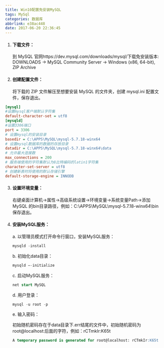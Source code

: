 ```yaml
---
title: Win10配置免安装MySQL
tags: MySql
categories: 数据库
abbrlink: e38ac448
date: 2017-06-20 22:36:45
---
```


1. #### 下载文件：

   到 MySQL 官网https://dev.mysql.com/downloads/mysql/下载免安装版本: DOWNLOADS → MySQL Community Server → Windows (x86, 64-bit), ZIP Archive

2. #### 创建配置文件：

   将下载的 ZIP 文件解压至想要安装 MySQL 的文件夹，创建 mysql.ini 配置文件，保存退出。
```ini
[mysql]
#设置mysql客户端默认字符集
default-character-set = utf8
[mysqld]
#设置3306端口
port = 3306
# 设置mysql的安装目录
basedir = C:\APPS\MySQL\mysql-5.7.18-winx64
# 设置mysql数据库的数据的存放目录
datadir = C:\APPS\MySQL\mysql-5.7.18-winx64\data
# 允许最大连接数
max_connections = 200
# 服务端使用的字符集默认为8比特编码的latin1字符集
character-set-server = utf8
# 创建新表时将使用的默认存储引擎
default-storage-engine = INNODB
```
3. #### 设置环境变量：

   右键桌面计算机→属性→高级系统设置→环境变量→系统变量Path→添加 MySQL 的bin目录路径，例如：C:\APPS\MySQL\mysql-5.7.18-winx64\bin 保存退出。

4. #### 安装MySQL服务：

   a. 以管理员模式打开命令行窗口，安装MySQL服务：

   ```sql
   mysqld -install
   ```

   b. 初始化data目录：

   ```sql
   mysqld –-initialize
   ```

   c. 启动MySQL服务：

   ```sql
   net start MySQL
   ```

   d. 用户登录：

   ```sql
   mysql -u root -p
   ```

   e. 输入密码：

   初始随机密码存在于data目录下.err结尾的文件中，初始随机密码为root@localhost:后面的字符，例如：rCTmkIr:K65t

   ```SQL
   A temporary password is generated for root@localhost: rCTmkIr:K65t
   ```

   ​
